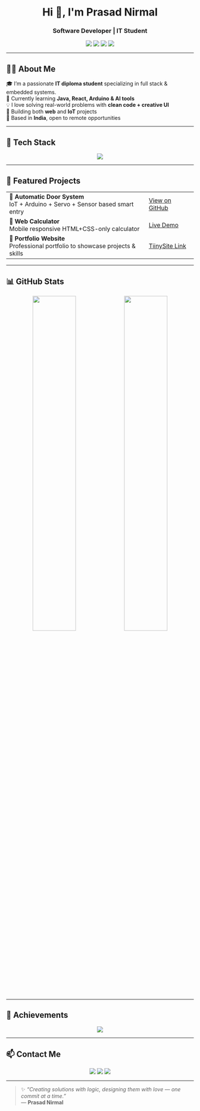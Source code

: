 <h1 align="center">Hi 👋, I'm Prasad Nirmal</h1>
<h3 align="center">Software Developer | IT Student</h3>

<p align="center">
  <a href="https://prasadportfolio2.tiiny.site"><img src="https://img.shields.io/badge/🌐 TiinySite Portfolio-blueviolet?style=for-the-badge&logo=firefox-browser" /></a>
  <a href="https://prasad-nirmal1.github.io/"><img src="https://img.shields.io/badge/💼 GitHub Portfolio-orange?style=for-the-badge&logo=github" /></a>
  <a href="https://www.linkedin.com/in/prasad-nirmal1/"><img src="https://img.shields.io/badge/🔗 LinkedIn-blue?style=for-the-badge&logo=linkedin" /></a>
  <a href="mailto:prasadnirmal72@gmail.com"><img src="https://img.shields.io/badge/📬 Gmail-prasadnirmal72-red?style=for-the-badge&logo=gmail&logoColor=white" /></a>
</p>

---

## 🧑‍💻 About Me

🎓 I’m a passionate **IT diploma student** specializing in full stack & embedded systems.  
🌱 Currently learning **Java, React, Arduino & AI tools**  
💡 I love solving real-world problems with **clean code + creative UI**  
🚀 Building both **web** and **IoT** projects  
📍 Based in **India**, open to remote opportunities

---

## 🔧 Tech Stack

<p align="center">
  <img src="https://skillicons.dev/icons?i=cpp,java,python,html,css,js,arduino,github,vscode" />
</p>

---

## 🚀 Featured Projects

<table>
<tr>
  <td><b>🔐 Automatic Door System</b><br/>IoT + Arduino + Servo + Sensor based smart entry</td>
  <td><a href="https://github.com/prasad-nirmal1/Automatic-Door-System">View on GitHub</a></td>
</tr>
<tr>
  <td><b>🧮 Web Calculator</b><br/>Mobile responsive HTML+CSS-only calculator</td>
  <td><a href="https://prasad-nirmal1.github.io/Calculator">Live Demo</a></td>
</tr>
<tr>
  <td><b>💼 Portfolio Website</b><br/>Professional portfolio to showcase projects & skills</td>
  <td><a href="https://prasadportfolio2.tiiny.site">TiinySite Link</a></td>
</tr>
</table>

---

## 📊 GitHub Stats

<p align="center">
  <img src="https://github-readme-stats.vercel.app/api?username=prasad-nirmal1&show_icons=true&theme=radical&border_radius=12" width="48%"/>
  <img src="https://streak-stats.demolab.com?user=prasad-nirmal1&theme=radical&border_radius=12" width="48%"/>
</p>

---

## 🏅 Achievements

<p align="center">
  <img src="https://github-profile-trophy.vercel.app/?username=prasad-nirmal1&theme=darkhub&column=4&no-frame=true&margin-w=10" />
</p>

---

## 📫 Contact Me

<p align="center">
  <a href="mailto:prasadnirmal72@gmail.com"><img src="https://img.shields.io/badge/Email-prasadnirmal72%40gmail.com-D14836?style=for-the-badge&logo=gmail&logoColor=white"/></a>
  <a href="https://linkedin.com/in/prasad-nirmal1"><img src="https://img.shields.io/badge/LinkedIn-Prasad%20Nirmal-0077B5?style=for-the-badge&logo=linkedin&logoColor=white"/></a>
  <a href="https://github.com/prasad-nirmal1"><img src="https://img.shields.io/badge/GitHub-prasad--nirmal1-181717?style=for-the-badge&logo=github&logoColor=white"/></a>
</p>

---

> ✨ _“Creating solutions with logic, designing them with love — one commit at a time.”_  
> — **Prasad Nirmal**
